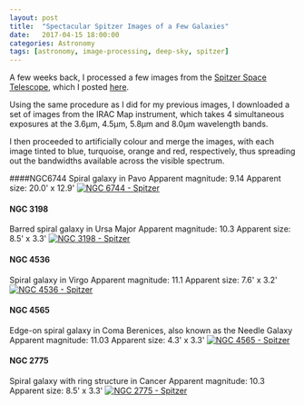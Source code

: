 ```yaml
---
layout: post
title:  "Spectacular Spitzer Images of a Few Galaxies"
date:   2017-04-15 18:00:00
categories: Astronomy
tags: [astronomy, image-processing, deep-sky, spitzer]
---
```

A few weeks back, I processed a few images from the [Spitzer Space Telescope](http://www.spitzer.caltech.edu/), which I posted [here](https://sjmeunier.github.io/astronomy/2017/03/12/my-spitzer-images-of-ngc4448-and-ngc4490.html).

Using the same procedure as I did for my previous images, I downloaded a set of images from the IRAC Map instrument, which takes 4 simultaneous exposures at the 3.6μm, 4.5μm, 5.8μm and 8.0μm wavelength bands.

I then proceeded to artificially colour and merge the images, with each image tinted to blue, turquoise, orange and red, respectively, thus spreading out the bandwidths available across the visible spectrum. 

####NGC6744
Spiral galaxy in Pavo
Apparent magnitude: 9.14
Apparent size: 20.0' x 12.9'
<a data-flickr-embed="true"  href="https://www.flickr.com/photos/78511972@N04/33948543055/in/album-72157681337866715/" title="NGC 6744 - Spitzer"><img src="https://c1.staticflickr.com/3/2810/33948543055_a3ecff4e33_o.png" class = "shadow-image centered" alt="NGC 6744 - Spitzer" /></a>
<!--more-->

#### NGC 3198
Barred spiral galaxy in Ursa Major
Apparent magnitude: 10.3
Apparent size: 8.5' x 3.3'
<a data-flickr-embed="true"  href="https://www.flickr.com/photos/78511972@N04/33948542985/in/album-72157681337866715/" title="NGC 3198 - Spitzer"><img src="https://c1.staticflickr.com/3/2862/33948542985_6bd096990a_o.png" class = "shadow-image centered" alt="NGC 3198 - Spitzer" /></a>

#### NGC 4536
Spiral galaxy in Virgo
Apparent magnitude: 11.1
Apparent size: 7.6' x 3.2'
<a data-flickr-embed="true"  href="https://www.flickr.com/photos/78511972@N04/33948548455/in/album-72157681337866715/" title="NGC 4536 - Spitzer"><img src="https://c1.staticflickr.com/3/2942/33948548455_0533d007fd_o.png" class = "shadow-image centered" alt="NGC 4536 - Spitzer" /></a>

#### NGC 4565
Edge-on spiral galaxy in Coma Berenices, also known as the Needle Galaxy
Apparent magnitude: 11.03
Apparent size: 4.3' x 3.3'
<a data-flickr-embed="true"  href="https://www.flickr.com/photos/78511972@N04/33948542695/in/album-72157681337866715/" title="NGC 4565 - Spitzer"><img src="https://c1.staticflickr.com/3/2883/33948542695_523eee89f5_o.png" class = "shadow-image centered" alt="NGC 4565 - Spitzer" /></a>

#### NGC 2775
Spiral galaxy with ring structure in Cancer
Apparent magnitude: 10.3
Apparent size: 8.5' x 3.3'
<a data-flickr-embed="true"  href="https://www.flickr.com/photos/78511972@N04/33563904890/in/album-72157681337866715/" title="NGC 2775 - Spitzer"><img src="https://c1.staticflickr.com/3/2909/33563904890_4355bb00c5_o.png" class = "shadow-image centered" alt="NGC 2775 - Spitzer"></a>

<script async src="//embedr.flickr.com/assets/client-code.js" charset="utf-8"></script>